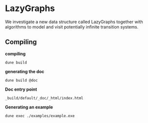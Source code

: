 # LazyGraphs

We investigate a new data structure called LazyGraphs together with algorithms to model and visit potentially infinite transition systems.

## Compiling

**compiling**

```
dune build
```

**generating the doc**

```
dune build @doc
```

**Doc entry point**

```
_build/default/_doc/_html/index.html
```

**Generating an example**

```
dune exec ./examples/example.exe
```

